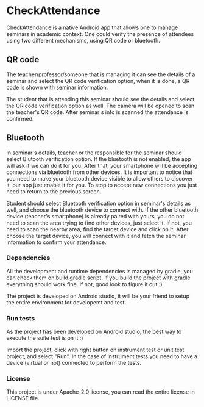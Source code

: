 # CheckAttendance

CheckAttendance is a native Android app that allows one to manage seminars in
academic context. One could verify the presence of attendees using two
different mechanisms, using QR code or bluetooth.

## QR code

The teacher/professor/someone that is managing it can see the details of a
seminar and select the QR code verification option, when it is done, a QR code
is shown with seminar information.

The student that is attending this seminar should see the details and select
the QR code verification option as well. The camera will be opened to scan the
teacher's QR code. After seminar's info is scanned the attendance is confirmed.


## Bluetooth

In seminar's details, teacher or the responsible for the seminar should select
Blutooth verification option. If the bluetooth is not enabled, the app will ask
if we can do it for you. After that, your smartphone will be accepting
connections via bluetooth from other devices. It is important to notice that
you need to make your bluetooth device visible to allow others to discover it,
our app just enable it for you. To stop to accept new connections you just need
to return to the previous screen.

Student should select Bluetooth verification option in seminar's details as
well, and choose the bluetooth device to connect with. If the other bluetooth
device (teacher's smartphone) is already paired with yours, you do not need to
scan the area trying to find other devices, just select it. If not, you need to
scan the nearby area, find the target device and click on it. After choose the
target device, you will connect with it and fetch the seminar information to
confirm your attendance.

### Dependencies

All the development and runtime dependencies is managed by gradle, you can
check them on build.gradle script. If you build the project with gradle
everything should work fine. If not, good look to figure it out :)

The project is developed on Android studio, it will be your friend to setup
the entire environment for developemt and test.

### Run tests

As the project has been developed on Android studio, the best way to execute
the suite test is on it :)

Import the project, click with right button on instrument test or unit test
project, and select "Run". In the case of instrument tests you need to have a
device (virtual or not) connected to perform the tests.

### License

This project is under Apache-2.0 license, you can read the entire license in
LICENSE file.
